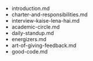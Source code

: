 - introduction.md
- charter-and-responsibilities.md
- interview-kaise-lena-hai.md
- academic-circle.md
- daily-standup.md
- energizers.md
- art-of-giving-feedback.md
- good-code.md